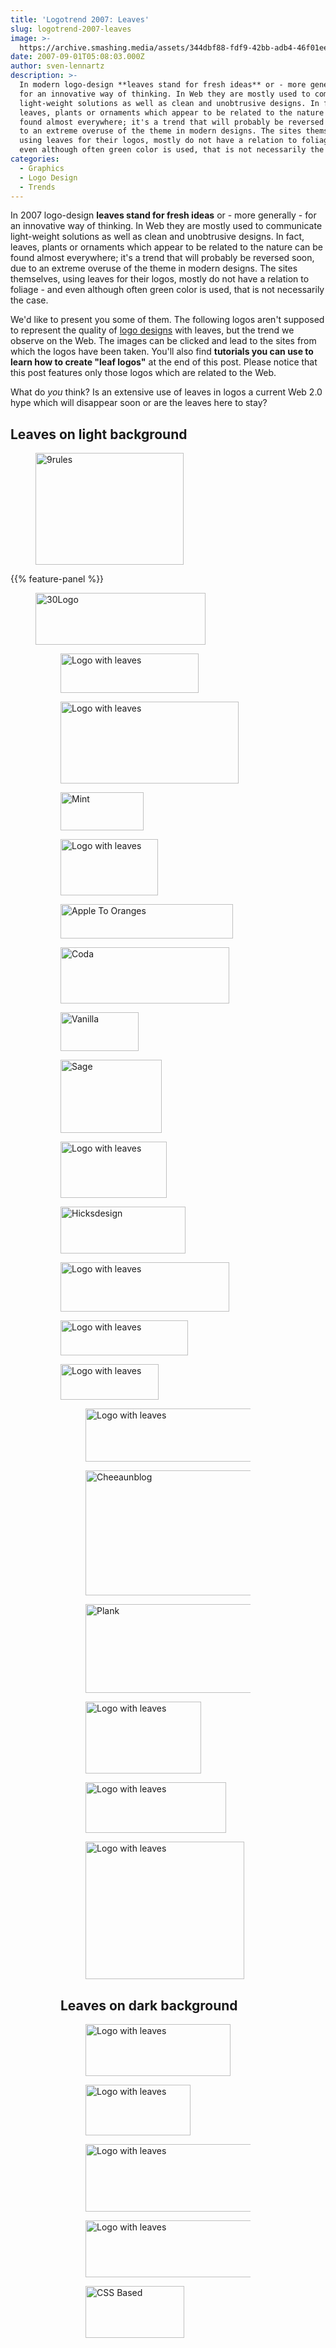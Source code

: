 ```yaml
---
title: 'Logotrend 2007: Leaves'
slug: logotrend-2007-leaves
image: >-
  https://archive.smashing.media/assets/344dbf88-fdf9-42bb-adb4-46f01eedd629/81cdd3ad-e4de-449d-892c-70166a946430/logotrend-leaves.png
date: 2007-09-01T05:08:03.000Z
author: sven-lennartz
description: >-
  In modern logo-design **leaves stand for fresh ideas** or - more generally -
  for an innovative way of thinking. In Web they are mostly used to communicate
  light-weight solutions as well as clean and unobtrusive designs. In fact,
  leaves, plants or ornaments which appear to be related to the nature can be
  found almost everywhere; it's a trend that will probably be reversed soon, due
  to an extreme overuse of the theme in modern designs. The sites themselves,
  using leaves for their logos, mostly do not have a relation to foliage - and
  even although often green color is used, that is not necessarily the case.
categories:
  - Graphics
  - Logo Design
  - Trends
---
```

In 2007 logo-design <strong>leaves stand for fresh ideas</strong> or - more generally - for an innovative way of thinking. In Web they are mostly used to communicate light-weight solutions as well as clean and unobtrusive designs. In fact, leaves, plants or ornaments which appear to be related to the nature can be found almost everywhere; it's a trend that will probably be reversed soon, due to an extreme overuse of the theme in modern designs. The sites themselves, using leaves for their logos, mostly do not have a relation to foliage - and even although often green color is used, that is not necessarily the case.

We'd like to present you some of them. The following logos aren't supposed to represent the quality of <a title="Vital Tips For Effective Logo Design" href="https://www.smashingmagazine.com/2009/08/vital-tips-for-effective-logo-design/">logo designs</a> with leaves, but the trend we observe on the Web. The images can be clicked and lead to the sites from which the logos have been taken. You'll also find <strong>tutorials you can use to learn how to create "leaf logos"</strong> at the end of this post. Please notice that this post features only those logos which are related to the Web. 

What do <em>you</em> think? Is an extensive use of leaves in logos a current Web 2.0 hype which will disappear soon or are the leaves here to stay?

## Leaves on light background

<figure><img loading="lazy" decoding="async" src="https://archive.smashing.media/assets/344dbf88-fdf9-42bb-adb4-46f01eedd629/871b58b8-9ce6-412c-8cf9-cafe7f87af64/9rules.png" alt="9rules" width="237" height="179" /></figure>

{{% feature-panel %}}

<figure><img loading="lazy" decoding="async" src="https://archive.smashing.media/assets/344dbf88-fdf9-42bb-adb4-46f01eedd629/a1c61263-0904-4e8b-a7bb-331e702b0cac/30logo.jpg" alt="30Logo" width="272" height="83" /><figure><img loading="lazy" decoding="async" src="https://archive.smashing.media/assets/344dbf88-fdf9-42bb-adb4-46f01eedd629/252367ac-7d99-4fcb-bf91-581e7cabc2c4/blueflavor.gif" alt="Logo with leaves" width="221" height="63" /></figure><figure><img loading="lazy" decoding="async" src="https://archive.smashing.media/assets/344dbf88-fdf9-42bb-adb4-46f01eedd629/1ba6924f-f7c6-4e83-bb28-1ad26c4aebfb/springloops.png" alt="Logo with leaves" width="285" height="131" /></figure><figure><img loading="lazy" decoding="async" src="https://archive.smashing.media/assets/344dbf88-fdf9-42bb-adb4-46f01eedd629/0135831a-da2b-4d64-8787-5bffb62849c1/mint.png" alt="Mint" width="133" height="61" /></figure><figure><img loading="lazy" decoding="async" src="https://archive.smashing.media/assets/344dbf88-fdf9-42bb-adb4-46f01eedd629/8d04765b-f159-498f-986f-5a035b4fbb70/justgreen.gif" alt="Logo with leaves" width="156" height="90" /></figure><figure><img loading="lazy" decoding="async" src="https://archive.smashing.media/assets/344dbf88-fdf9-42bb-adb4-46f01eedd629/f19847b4-918f-44a6-adf7-ba3317b26d6c/applestooranges.png" alt="Apple To Oranges" width="276" height="55" /></figure><figure><img loading="lazy" decoding="async" src="https://archive.smashing.media/assets/344dbf88-fdf9-42bb-adb4-46f01eedd629/c58cd18a-7d5f-4a0c-84ea-88a0d7fefdb2/coda.jpg" alt="Coda" width="270" height="90" /></figure><figure><img loading="lazy" decoding="async" src="https://archive.smashing.media/assets/344dbf88-fdf9-42bb-adb4-46f01eedd629/d2a5d15e-73de-4b6d-b085-4d5fda17c7f2/vanilla.gif" alt="Vanilla" width="125" height="62" /></figure><figure><img loading="lazy" decoding="async" src="https://archive.smashing.media/assets/344dbf88-fdf9-42bb-adb4-46f01eedd629/4e7a6084-fb56-4c23-b3df-f38fc49d2250/sage.png" alt="Sage" width="162" height="117" /></figure><figure><img loading="lazy" decoding="async" src="https://archive.smashing.media/assets/344dbf88-fdf9-42bb-adb4-46f01eedd629/38bb67af-363e-4ec7-8e43-f287ff0d2874/kiva.gif" alt="Logo with leaves" width="170" height="90" /></figure><figure><img loading="lazy" decoding="async" src="https://archive.smashing.media/assets/344dbf88-fdf9-42bb-adb4-46f01eedd629/fd60a0db-99cb-4916-b03a-2e4809f8d026/hicks.gif" alt="Hicksdesign" width="200" height="75" /></figure><figure><img loading="lazy" decoding="async" src="https://archive.smashing.media/assets/344dbf88-fdf9-42bb-adb4-46f01eedd629/3eb93447-fe69-4153-93ac-915c6906f28c/tumbler.gif" alt="Logo with leaves" width="270" height="79" /></figure><figure><img loading="lazy" decoding="async" src="https://archive.smashing.media/assets/344dbf88-fdf9-42bb-adb4-46f01eedd629/1dd2f480-8d58-44b9-bdb7-31009a7a56fb/bug.png" alt="Logo with leaves" width="204" height="56" /></figure><figure><img loading="lazy" decoding="async" src="https://archive.smashing.media/assets/344dbf88-fdf9-42bb-adb4-46f01eedd629/05e6c676-42d2-49dd-a7fb-65efb9479ba6/basil.gif" alt="Logo with leaves" width="157" height="57" /><figure><img loading="lazy" decoding="async" src="https://archive.smashing.media/assets/344dbf88-fdf9-42bb-adb4-46f01eedd629/742cbd4e-76a5-4019-adc1-d9a2f651f2f1/wiredtree.gif" alt="Logo with leaves" width="303" height="85" /></figure><figure><img loading="lazy" decoding="async" src="https://archive.smashing.media/assets/344dbf88-fdf9-42bb-adb4-46f01eedd629/06d279b4-e79a-452b-a368-e24e47bc6fc2/cheeaunblog.png" alt="Cheeaunblog" width="273" height="200" /></figure><figure><img loading="lazy" decoding="async" src="https://archive.smashing.media/assets/344dbf88-fdf9-42bb-adb4-46f01eedd629/70ae43c8-3755-4612-bcf2-045506318e2b/plank.png" alt="Plank" width="282" height="142" /></figure><figure><img loading="lazy" decoding="async" src="https://archive.smashing.media/assets/344dbf88-fdf9-42bb-adb4-46f01eedd629/8ee00cc2-d898-43e6-9dc7-1b49d48c20ef/jaman.gif" alt="Logo with leaves" width="185" height="115" /></figure><figure><img loading="lazy" decoding="async" src="https://archive.smashing.media/assets/344dbf88-fdf9-42bb-adb4-46f01eedd629/1d1762a7-abe3-49df-895b-9f29b84802b5/plasq.png" alt="Logo with leaves" width="225" height="81" /></figure><figure><img loading="lazy" decoding="async" src="https://archive.smashing.media/assets/344dbf88-fdf9-42bb-adb4-46f01eedd629/43fb5c24-0125-4739-9d8e-38b9e498f261/koko.png" alt="Logo with leaves" width="254" height="220" /></figure>

## Leaves on dark background

<figure><img loading="lazy" decoding="async" src="https://archive.smashing.media/assets/344dbf88-fdf9-42bb-adb4-46f01eedd629/26b48163-2b31-4278-b3c9-33d14711bcfa/refresh.gif" alt="Logo with leaves" width="232" height="83" /></figure><figure><img loading="lazy" decoding="async" src="https://archive.smashing.media/assets/344dbf88-fdf9-42bb-adb4-46f01eedd629/f4943edb-e0a4-478b-91f2-fb151c8b991e/acopic.gif" alt="Logo with leaves" width="168" height="81" /></figure><figure><img loading="lazy" decoding="async" src="https://archive.smashing.media/assets/344dbf88-fdf9-42bb-adb4-46f01eedd629/bd45ece6-e13f-44e0-a756-8babf95a0d06/coral.gif" alt="Logo with leaves" width="359" height="108" /></figure><figure><img loading="lazy" decoding="async" src="https://archive.smashing.media/assets/344dbf88-fdf9-42bb-adb4-46f01eedd629/105ad961-b9d6-4d80-932a-affb2689bcc2/random.gif" alt="Logo with leaves" width="480" height="91" /></figure><figure><img loading="lazy" decoding="async" src="https://archive.smashing.media/assets/344dbf88-fdf9-42bb-adb4-46f01eedd629/3d5aa27e-8d1c-485f-b5ab-71c5f8f7cbce/cssbased.png" alt="CSS Based" width="158" height="83" /></figure></figure></figure>

